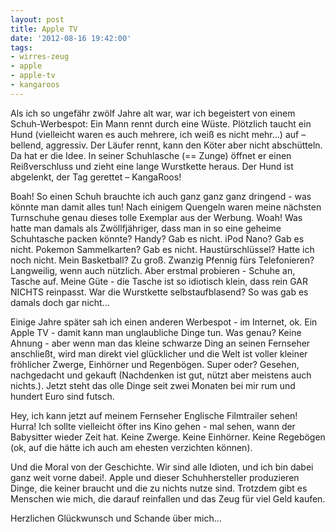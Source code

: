 ```yaml
---
layout: post
title: Apple TV
date: '2012-08-16 19:42:00'
tags:
- wirres-zeug
- apple
- apple-tv
- kangaroos
---
```


Als ich so ungefähr zwölf Jahre alt war, war ich begeistert von einem Schuh-Werbespot: Ein Mann rennt durch eine Wüste. Plötzlich taucht ein Hund (vielleicht waren es auch mehrere, ich weiß es nicht mehr…) auf – bellend, aggressiv. Der Läufer rennt, kann den Köter aber nicht abschütteln. Da hat er die Idee. In seiner Schuhlasche (== Zunge) öffnet er einen Reißverschluss und zieht eine lange Wurstkette heraus. Der Hund ist abgelenkt, der Tag gerettet – KangaRoos!

Boah! So einen Schuh brauchte ich auch ganz ganz ganz dringend - was könnte man damit alles tun! Nach einigem Quengeln waren meine nächsten Turnschuhe genau dieses tolle Exemplar aus der Werbung. Woah! Was hatte man damals als Zwöllfjähriger, dass man in so eine geheime Schuhtasche packen könnte? Handy? Gab es nicht. iPod Nano? Gab es nicht. Pokemon Sammelkarten? Gab es nicht. Haustürschlüssel? Hatte ich noch nicht. Mein Basketball? Zu groß. Zwanzig Pfennig fürs Telefonieren? Langweilig, wenn auch nützlich.
Aber erstmal probieren - Schuhe an, Tasche auf. Meine Güte - die Tasche ist so idiotisch klein, dass rein GAR NICHTS reinpasst. War die Wurstkette selbstaufblasend? So was gab es damals doch gar nicht...

Einige Jahre später sah ich einen anderen Werbespot - im Internet, ok. Ein Apple TV - damit kann man unglaubliche Dinge tun. Was genau? Keine Ahnung - aber wenn man das kleine schwarze Ding an seinen Fernseher anschließt, wird man direkt viel glücklicher und die Welt ist voller kleiner fröhlicher Zwerge, Einhörner und Regenbögen. Super oder? Gesehen, nachgedacht und gekauft (Nachdenken ist gut, nützt aber meistens auch nichts.). Jetzt steht das olle Dinge seit zwei Monaten bei mir rum und hundert Euro sind futsch.

Hey, ich kann jetzt auf meinem Fernseher Englische Filmtrailer sehen! Hurra! Ich sollte vielleicht öfter ins Kino gehen - mal sehen, wann der Babysitter wieder Zeit hat. Keine Zwerge. Keine Einhörner. Keine Regebögen (ok, auf die hätte ich auch am ehesten verzichten können).

Und die Moral von der Geschichte. Wir sind alle Idioten, und ich bin dabei ganz weit vorne dabei!. Apple und dieser Schuhhersteller produzieren Dinge, die keiner braucht und die zu nichts nutze sind. Trotzdem gibt es Menschen wie mich, die darauf reinfallen und das Zeug für viel Geld kaufen.

Herzlichen Glückwunsch und Schande über mich...